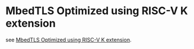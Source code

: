 # MbedTLS Optimized using RISC-V K extension

see [MbedTLS Optimized using RISC-V K extension](../scalar_k/README.md).

